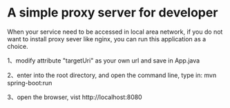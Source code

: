 # A simple proxy server for developer 
  When your service need to be accessed in local area network, if you do not want to install proxy sever like nginx, you can run this application as a choice.
  
1、modify attribute "targetUri" as your own url and save in App.java 

2、enter into the root directory, and open the command line, type in:
mvn spring-boot:run

3、open the browser, vist http://localhost:8080
